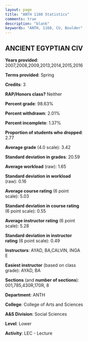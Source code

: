 ```yaml
---
layout: page
title: "ANTH 1160 Statistics"
comments: true
description: "blank"
keywords: "ANTH, 1160, CU, Boulder"
--- 
```

<head>
<script src="https://ajax.googleapis.com/ajax/libs/jquery/2.1.3/jquery.min.js"></script>
<script src="https://dl.dropboxusercontent.com/s/pc42nxpaw1ea4o9/highcharts.js?dl=0"></script>
<!-- <script src="../assets/js/highcharts.js"></script> -->
<style type="text/css">@font-face {
	font-family: "Bebas Neue";
	src: url(https://www.filehosting.org/file/details/544349/BebasNeue%20Regular.otf) format("opentype");
	}
	h1.Bebas { 
		font-family: "Bebas Neue", Verdana, Tahoma;
	}
</style>
</head>
<body>
	<div id="container" style="float: right; width: 45%; height: 88%; margin-left: 2.5%; margin-right: 2.5%;"></div>
	<script language="JavaScript">
		$(document).ready(function() {
		var chart = {type: 'column'};
		var title = {text: 'Grade Distribution'};
		var xAxis = {categories: ['A','B','C','D','F'],crosshair: true};
		var yAxis = {min: 0,title: {text: 'Percentage'}};
		var tooltip = {headerFormat: '<center><b><span style="font-size:20px">{point.key}</span></b></center>',
		               pointFormat: '<td style="padding:0"><b>{point.y:.1f}%</b></td>',
		               footerFormat: '</table>',shared: true,useHTML: true};
		var plotOptions = {column: {pointPadding: 0.0,borderWidth: 0}};  
		var credits = {enabled: false};var series= [{name: 'Percent',data: [60.53,25.44,8.19,5.56,0.29,]}];
		var json = {};
		json.chart = chart;
		json.title = title;
		json.tooltip = tooltip;
		json.xAxis = xAxis;
		json.yAxis = yAxis;  
		json.series = series;
		json.plotOptions = plotOptions;  
		json.credits = credits;
		$('#container').highcharts(json);
	});
	</script>
</body>
			   
## ANCIENT EGYPTIAN CIV

**Years provided**: 2007,2008,2009,2013,2014,2015,2016

**Terms provided**: Spring

**Credits**: 3

**RAP/Honors class?** Neither

**Percent grade**: 98.63%

**Percent withdrawn**: 2.01%

**Percent incomplete**: 1.37%

**Proportion of students who dropped**: 2.77

**Average grade** (4.0 scale): 3.42

**Standard deviation in grades**: 20.59

**Average workload** (raw): 1.65

**Standard deviation in workload** (raw): 0.16

**Average course rating** (6 point scale): 5.03

**Standard deviation in course rating** (6 point scale): 0.55

**Average instructor rating** (6 point scale): 5.28

**Standard deviation in instructor rating** (6 point scale): 0.49

**Instructors**: AYAD, BA,CALVIN, INGA E

**Easiest instructor** (based on class grade): AYAD, BA

**Sections** (and **number of sections**): 001,785,430R,170R, 8

**Department**: ANTH

**College**: College of Arts and Sciences

**A&S Division**: Social Sciences

**Level**: Lower

**Activity**: LEC - Lecture